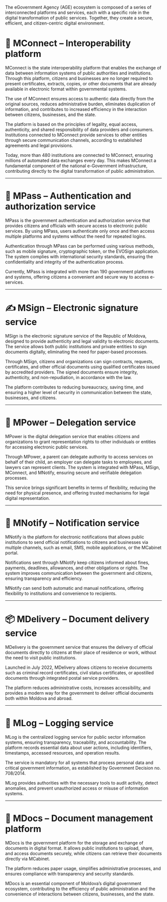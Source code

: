 The eGovernment Agency (AGE) ecosystem is composed of a series of interconnected platforms and services, each with a specific role in the digital transformation of public services. Together, they create a secure, efficient, and citizen-centric digital environment.

# 🔗 MConnect – Interoperability platform

MConnect is the state interoperability platform that enables the exchange of data between information systems of public authorities and institutions. Through this platform, citizens and businesses are no longer required to present certificates, extracts, copies, or other documents that are already available in electronic format within governmental systems.  

The use of MConnect ensures access to authentic data directly from the original sources, reduces administrative burden, eliminates duplication of information, and contributes to increased efficiency in the interaction between citizens, businesses, and the state.  

The platform is based on the principles of legality, equal access, authenticity, and shared responsibility of data providers and consumers. Institutions connected to MConnect provide services to other entities through secure communication channels, according to established agreements and legal provisions.  

Today, more than 480 institutions are connected to MConnect, ensuring millions of automated data exchanges every day. This makes MConnect a fundamental component of the national e-Government infrastructure, contributing directly to the digital transformation of public administration.  

---

# 🔐 MPass – Authentication and authorization service

MPass is the government authentication and authorization service that provides citizens and officials with secure access to electronic public services. By using MPass, users authenticate only once and then access multiple platforms and systems without the need for repeated logins.  

Authentication through MPass can be performed using various methods, such as mobile signature, cryptographic token, or the EVOSign application. The system complies with international security standards, ensuring the confidentiality and integrity of the authentication process.  

Currently, MPass is integrated with more than 190 government platforms and systems, offering citizens a convenient and secure way to access e-services.  

---

# ✍️ MSign – Electronic signature service

MSign is the electronic signature service of the Republic of Moldova, designed to provide authenticity and legal validity to electronic documents. The service allows both public institutions and private entities to sign documents digitally, eliminating the need for paper-based processes.  

Through MSign, citizens and organizations can sign contracts, requests, certificates, and other official documents using qualified certificates issued by accredited providers. The signed documents ensure integrity, authenticity, and non-repudiation, in accordance with the law.  

The platform contributes to reducing bureaucracy, saving time, and ensuring a higher level of security in communication between the state, businesses, and citizens.  

---

# 🧾 MPower – Delegation service

MPower is the digital delegation service that enables citizens and organizations to grant representation rights to other individuals or entities for accessing electronic public services.  

Through MPower, a parent can delegate authority to access services on behalf of their child, an employer can delegate tasks to employees, and lawyers can represent clients. The system is integrated with MPass, MSign, MConnect, and MNotify, ensuring secure and verifiable delegation processes.  

This service brings significant benefits in terms of flexibility, reducing the need for physical presence, and offering trusted mechanisms for legal digital representation.  

---

# 🔔 MNotify – Notification service

MNotify is the platform for electronic notifications that allows public institutions to send official notifications to citizens and businesses via multiple channels, such as email, SMS, mobile applications, or the MCabinet portal.  

Notifications sent through MNotify keep citizens informed about fines, payments, deadlines, allowances, and other obligations or rights. The system improves communication between the government and citizens, ensuring transparency and efficiency.  

MNotify can send both automatic and manual notifications, offering flexibility to institutions and convenience to recipients.  

---

# 📦 MDelivery – Document delivery service

MDelivery is the government service that ensures the delivery of official documents directly to citizens at their place of residence or work, without the need to visit public institutions.  

Launched in July 2022, MDelivery allows citizens to receive documents such as criminal record certificates, civil status certificates, or apostilled documents through integrated postal service providers.  

The platform reduces administrative costs, increases accessibility, and provides a modern way for the government to deliver official documents both within Moldova and abroad.  

---

# 📜 MLog – Logging service

MLog is the centralized logging service for public sector information systems, ensuring transparency, traceability, and accountability. The platform records essential data about user actions, including identifiers, timestamps, accessed resources, and operation results.  

The service is mandatory for all systems that process personal data and critical government information, as established by Government Decision no. 708/2014.  

MLog provides authorities with the necessary tools to audit activity, detect anomalies, and prevent unauthorized access or misuse of information systems.  

---

# 📁 MDocs – Document management platform

MDocs is the government platform for the storage and exchange of documents in digital format. It allows public institutions to upload, share, and access documents securely, while citizens can retrieve their documents directly via MCabinet.  

The platform reduces paper usage, simplifies administrative processes, and ensures compliance with transparency and security standards.  

MDocs is an essential component of Moldova’s digital government ecosystem, contributing to the efficiency of public administration and the convenience of interactions between citizens, businesses, and the state.
